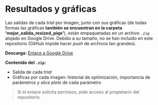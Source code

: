 # Resultados y gráficas

Las salidas de cada *trial* por imagen, junto con sus gráficas (de todas formas las gráficas **también se encuentran en la carpeta 'mejor_salida_resized_piqe'**), están empaquetadas en un archivo `.zip` alojado en Google Drive. Debido a su tamaño, no se han incluido en este repositorio (GitHub impide hacer *push* de archivos tan grandes).

**Descarga:** [Enlace a Google Drive](https://drive.google.com/file/d/1_EU1k7bEVeI8c-JrOUcD7ElYoEikiaho/view?usp=sharing)

**Contenido del `.zip`:**
- Salida de cada *trial*
- Gráficas por cada imagen: historial de optimización, importancia de parámetros y *slice plots* de cada parámetro

> Si el enlace solicita permisos, pide acceso al propietario del repositorio.
